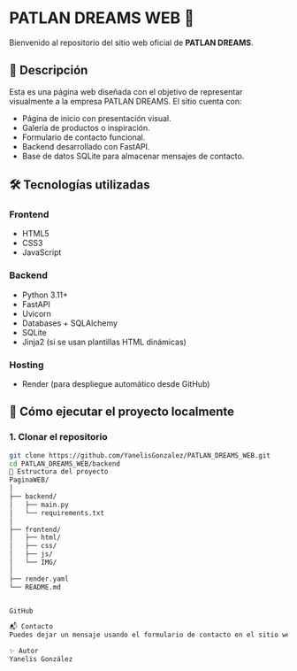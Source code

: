 # PATLAN DREAMS WEB 🌟

Bienvenido al repositorio del sitio web oficial de **PATLAN DREAMS**.

## 📌 Descripción

Esta es una página web diseñada con el objetivo de representar visualmente a la empresa PATLAN DREAMS. El sitio cuenta con:

- Página de inicio con presentación visual.
- Galería de productos o inspiración.
- Formulario de contacto funcional.
- Backend desarrollado con FastAPI.
- Base de datos SQLite para almacenar mensajes de contacto.

## 🛠️ Tecnologías utilizadas

### Frontend

- HTML5
- CSS3
- JavaScript

### Backend

- Python 3.11+
- FastAPI
- Uvicorn
- Databases + SQLAlchemy
- SQLite
- Jinja2 (si se usan plantillas HTML dinámicas)

### Hosting

- Render (para despliegue automático desde GitHub)

## 🚀 Cómo ejecutar el proyecto localmente

### 1. Clonar el repositorio

```bash
git clone https://github.com/YanelisGonzalez/PATLAN_DREAMS_WEB.git
cd PATLAN_DREAMS_WEB/backend
📂 Estructura del proyecto
PaginaWEB/
│
├── backend/
│   ├── main.py
│   └── requirements.txt
│
├── frontend/
│   ├── html/
│   ├── css/
│   ├── js/
│   └── IMG/
│
├── render.yaml
└── README.md


GitHub

📬 Contacto
Puedes dejar un mensaje usando el formulario de contacto en el sitio web. Los datos se guardarán en una base de datos para su posterior gestión.

✨ Autor
Yanelis González
